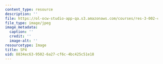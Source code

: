 ```yaml
---
content_type: resource
description: ''
file: https://ol-ocw-studio-app-qa.s3.amazonaws.com/courses/res-3-002-collaborative-design-and-creative-expression-with-arduino-microcontrollers-january-iap-2017/8834ec6395026a27cf6c4bc425c51e18_SP4.jpg
file_type: image/jpeg
image_metadata:
  caption: ''
  credit: ''
  image-alt: ''
resourcetype: Image
title: SP4
uid: 8834ec63-9502-6a27-cf6c-4bc425c51e18
---
```

